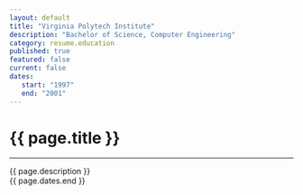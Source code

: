 ```yaml
---
layout: default
title: "Virginia Polytech Institute"
description: "Bachelor of Science, Computer Engineering"   
category: resume.education
published: true
featured: false
current: false
dates:
   start: "1997"
   end: "2001"
---
```


# {{ page.title }}
---
{{ page.description }}  
{{ page.dates.end }} 

